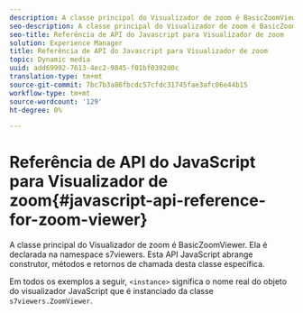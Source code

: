 ```yaml
---
description: A classe principal do Visualizador de zoom é BasicZoomViewer. Ela é declarada na namespace s7viewers. Esta API JavaScript abrange construtor, métodos e retornos de chamada desta classe específica.
seo-description: A classe principal do Visualizador de zoom é BasicZoomViewer. Ela é declarada na namespace s7viewers. Esta API JavaScript abrange construtor, métodos e retornos de chamada desta classe específica.
seo-title: Referência de API do Javascript para Visualizador de zoom
solution: Experience Manager
title: Referência de API do Javascript para Visualizador de zoom
topic: Dynamic media
uuid: add69992-7613-4ec2-9845-f01bf0392d0c
translation-type: tm+mt
source-git-commit: 7bc7b3a86fbcdc57cfdc31745fae3afc06e44b15
workflow-type: tm+mt
source-wordcount: '129'
ht-degree: 0%

---
```



# Referência de API do JavaScript para Visualizador de zoom{#javascript-api-reference-for-zoom-viewer}

A classe principal do Visualizador de zoom é BasicZoomViewer. Ela é declarada na namespace s7viewers. Esta API JavaScript abrange construtor, métodos e retornos de chamada desta classe específica.

Em todos os exemplos a seguir, `<instance>` significa o nome real do objeto do visualizador JavaScript que é instanciado da classe `s7viewers.ZoomViewer`.

